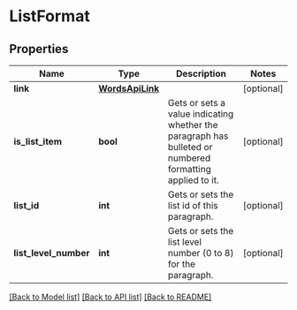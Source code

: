 # ListFormat

## Properties
Name | Type | Description | Notes
------------ | ------------- | ------------- | -------------
**link** | [**WordsApiLink**](WordsApiLink.md) |  | [optional] 
**is_list_item** | **bool** | Gets or sets a value indicating whether the paragraph has bulleted or numbered formatting applied to it. | [optional] 
**list_id** | **int** | Gets or sets the list id of this paragraph. | [optional] 
**list_level_number** | **int** | Gets or sets the list level number (0 to 8) for the paragraph. | [optional] 

[[Back to Model list]](../README.md#documentation-for-models) [[Back to API list]](../README.md#documentation-for-api-endpoints) [[Back to README]](../README.md)

